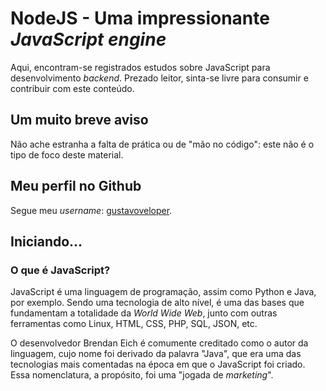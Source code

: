 # NodeJS - Uma impressionante _JavaScript engine_
Aqui, encontram-se registrados estudos sobre JavaScript para desenvolvimento _backend_.
Prezado leitor, sinta-se livre para consumir e contribuir com este conteúdo.


## Um muito breve aviso
Não ache estranha a falta de prática ou de "mão no código": este não é o tipo de foco deste material.


## Meu perfil no Github
Segue meu _username_: [gustavoveloper](https://github.com/gustavoveloper).


## Iniciando...

### O que é JavaScript?
JavaScript é uma linguagem de programação, assim como Python e Java, por exemplo. Sendo uma tecnologia de alto nível, é uma das bases que fundamentam a totalidade da _World Wide Web_, junto com outras ferramentas como Linux, HTML, CSS, PHP, SQL, JSON, etc.

O desenvolvedor Brendan Eich é comumente creditado como o autor da linguagem, cujo nome foi derivado da palavra "Java", que era uma das tecnologias mais comentadas na época em que o JavaScript foi criado. Essa nomenclatura, a propósito, foi uma "jogada de _marketing_".